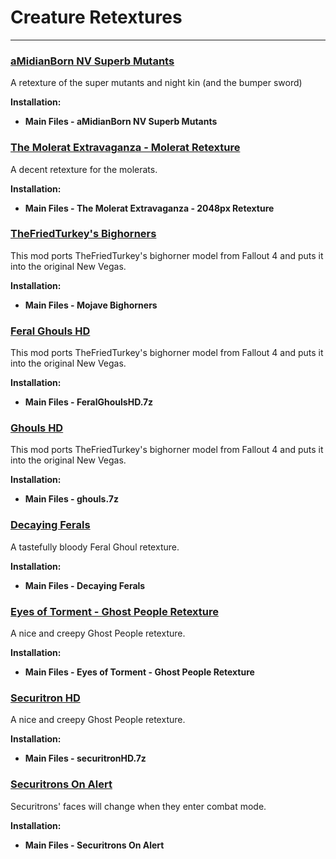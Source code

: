 # Creature Retextures

---

### [aMidianBorn NV Superb Mutants](https://www.nexusmods.com/newvegas/mods/78281)

A retexture of the super mutants and night kin (and the bumper sword)

**Installation:**

- **Main Files - aMidianBorn NV Superb Mutants**


### [The Molerat Extravaganza - Molerat Retexture](https://www.nexusmods.com/newvegas/mods/60110)

A decent retexture for the molerats.

**Installation:**

- **Main Files - The Molerat Extravaganza - 2048px Retexture**


### [TheFriedTurkey's Bighorners](https://www.nexusmods.com/newvegas/mods/75324)

This mod ports TheFriedTurkey's bighorner model from Fallout 4 and puts it into the original New Vegas. 

**Installation:**

- **Main Files - Mojave Bighorners**


### [Feral Ghouls HD](https://drive.google.com/file/d/1OYPU7JlcgZktNvz-hsdGYfkUF1ZV88m_/view)

This mod ports TheFriedTurkey's bighorner model from Fallout 4 and puts it into the original New Vegas. 

**Installation:**

- **Main Files - FeralGhoulsHD.7z**


### [Ghouls HD](https://drive.google.com/file/d/1NR506TBf_flkbwlhpyvNEEb1EX3MrUYv/view)

This mod ports TheFriedTurkey's bighorner model from Fallout 4 and puts it into the original New Vegas. 

**Installation:**

- **Main Files - ghouls.7z**


### [Decaying Ferals](https://www.nexusmods.com/newvegas/mods/83726)

A tastefully bloody Feral Ghoul retexture. 

**Installation:**

- **Main Files - Decaying Ferals**


### [Eyes of Torment - Ghost People Retexture](https://www.nexusmods.com/newvegas/mods/83768)

A nice and creepy Ghost People retexture. 

**Installation:**

- **Main Files - Eyes of Torment - Ghost People Retexture**


### [Securitron HD](https://drive.google.com/file/d/1ci3O7sX-e4YOk0y2_-4Jd2IlDC30hBJf/view?usp=sharing)

A nice and creepy Ghost People retexture. 

**Installation:**

- **Main Files - securitronHD.7z**


### [Securitrons On Alert](https://www.nexusmods.com/newvegas/mods/69245)

Securitrons' faces will change when they enter combat mode. 

**Installation:**

- **Main Files - Securitrons On Alert**

